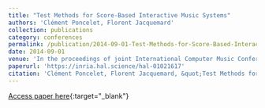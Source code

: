```yaml
---
title: "Test Methods for Score-Based Interactive Music Systems"
authors: 'Clément Poncelet, Florent Jacquemard'
collection: publications
category: conferences
permalink: /publication/2014-09-01-Test-Methods-for-Score-Based-Interactive-Music-Systems
date: 2014-09-01
venue: 'In the proceedings of joint International Computer Music Conference and Sound and Music Computation  (ICMC SMC)'
paperurl: 'https://inria.hal.science/hal-01021617'
citation: 'Clément Poncelet, Florent Jacquemard, &quot;Test Methods for Score-Based Interactive Music Systems&quot; In the proceedings of ICMC SMC, 2014.'
---
```

[Access paper here](https://inria.hal.science/hal-01021617){:target="_blank"}
